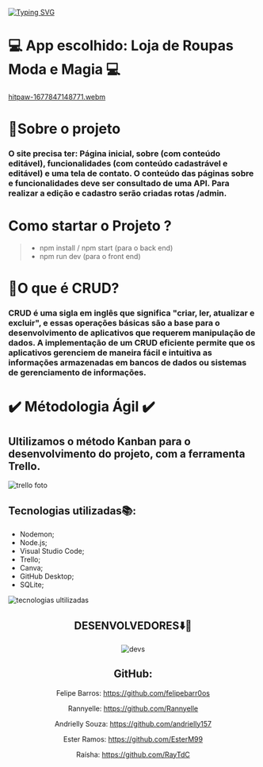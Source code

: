 [![Typing SVG](https://readme-typing-svg.herokuapp.com/?color=FFFFF1&size=40&center=true&vCenter=true&width=1000&lines=++PROJETO+MVP+CRUD+REACT)](https://git.io/typing-svg)

# 💻 App escolhido: Loja de Roupas Moda e Magia 💻

[hitpaw-1677847148771.webm](https://user-images.githubusercontent.com/112362301/222722722-61b0a7cc-e1bd-42e5-8d77-77abf48744db.webm)

# 📍Sobre o projeto
<h3> O site precisa ter: Página inicial, sobre (com conteúdo editável), funcionalidades (com conteúdo cadastrável e editável) e uma tela de contato. O conteúdo das páginas sobre e funcionalidades deve ser consultado de uma API. Para realizar a edição e cadastro serão criadas rotas /admin. </h3>

# Como startar o Projeto ?

>+ npm install / npm start (para o back end)
>+ npm run dev (para o front end)

# 🧩O que é CRUD?

<h3> CRUD é uma sigla em inglês que significa "criar, ler, atualizar e excluir", e essas operações básicas são a base para o desenvolvimento de aplicativos que requerem manipulação de dados. A implementação de um CRUD eficiente permite que os aplicativos gerenciem de maneira fácil e intuitiva as informações armazenadas em bancos de dados ou sistemas de gerenciamento de informações. </h3>

# ✔️ Métodologia Ágil ✔️

## Ultilizamos o método Kanban para o desenvolvimento do projeto, com a ferramenta Trello.
![trello foto](https://user-images.githubusercontent.com/112362301/222719313-5164f0d5-4a5c-4093-a650-623d3f412511.png)

## Tecnologias utilizadas📚:

<ul>
    <li> Nodemon;</li>
    <li> Node.js;</li>
    <li> Visual Studio Code;</li>
    <li> Trello;</li>
    <li> Canva;</li>
    <li> GitHub Desktop;</li>
    <li> SQLite;</li>
 </ul>

![tecnologias ultilizadas](https://user-images.githubusercontent.com/112362301/222715946-c95c6ae4-c82a-46fb-9490-1e8594c874eb.png)


  <div align="center">
  <h2>DESENVOLVEDORES⬇️🚀</h2>
  
  ![devs](https://user-images.githubusercontent.com/112362301/222723339-f8c1917a-1749-47e2-b723-b075dfc33ae3.png)

  
## GitHub:
  
  Felipe Barros: https://github.com/felipebarr0os
    
  Rannyelle: https://github.com/Rannyelle
    
  Andrielly Souza: https://github.com/andrielly157
    
  Ester Ramos: https://github.com/EsterM99
    
  Raísha: https://github.com/RayTdC
  
 

 
